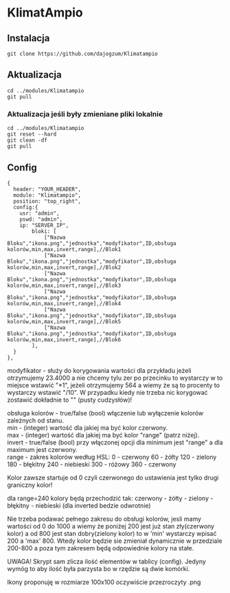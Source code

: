 # KlimatAmpio

## Instalacja
```
git clone https://github.com/dajogzum/Klimatampio
```

## Aktualizacja
```
cd ../modules/Klimatampio
git pull
```
### Aktualizacja jeśli były zmieniane pliki lokalnie<br>
```
cd ../modules/Klimatampio
git reset --hard
git clean -df
git pull
```
## Config
```
{
  header: "YOUR_HEADER",
  module: "Klimatampio",
  position: "top_right",
  config:{
    usr: "admin",
    pswd: "admin",
    ip: "SERVER_IP",
		bloki: [
			["Nazwa Bloku","ikona.png","jednostka","modyfikator",ID,obsługa kolorów,min,max,invert,range],//Blok1
			["Nazwa Bloku","ikona.png","jednostka","modyfikator",ID,obsługa kolorów,min,max,invert,range],//Blok2
			["Nazwa Bloku","ikona.png","jednostka","modyfikator",ID,obsługa kolorów,min,max,invert,range],//Blok3
			["Nazwa Bloku","ikona.png","jednostka","modyfikator",ID,obsługa kolorów,min,max,invert,range],//Blok4
			["Nazwa Bloku","ikona.png","jednostka","modyfikator",ID,obsługa kolorów,min,max,invert,range],//Blok5
			["Nazwa Bloku","ikona.png","jednostka","modyfikator",ID,obsługa kolorów,min,max,invert,range],//Blok6
		],
  }
},
```
modyfikator - służy do korygowania wartości dla przykładu jeżeli otrzymujemy 23.4000 a nie chcemy tylu zer po przecinku to wystarczy w to miejsce wstawić "*1", jeżeli otrzymujemy 564 a wiemy że są to procenty to wystarczy wstawić "/10". W przypadku kiedy nie trzeba nic korygować zostawić dokładnie to "" (pusty cudzysłów)!

obsługa kolorów - true/false (bool) włączenie lub wyłączenie kolorów zależnych od stanu.<br>
min - (integer) wartość dla jakiej ma być kolor czerwony.<br>
max - (integer) wartość dla jakiej ma być kolor "range" (patrz niżej).<br>
invert - true/false (bool) przy włączonej opcji dla minimum jest "range" a dla maximum jest czerwony.<br>
range - zakres kolorów według HSL:
0 - czerwony
60 - żółty
120 - zielony
180 - błękitny
240 - niebieski
300 - różowy
360 - czerwony

Kolor zawsze startuje od 0 czyli czerwonego do ustawienia jest tylko drugi graniczny kolor!

dla range=240
kolory będą przechodzić tak:
czerwony - żółty - zielony - błękitny - niebieski (dla inverted bedzie odwrotnie)

Nie trzeba podawać pełnego zakresu do obsługi kolorów, jesli mamy wartości od 0 do 1000 a wiemy że poniżej 200 jest już stan zły(czerwony kolor) a od 800 jest stan dobry(zielony kolor) to w 'min' wystarczy wpisać 200 a 'max' 800. Wtedy kolor będzie sie zmieniał dynamicznie w przedziale 200-800 a poza tym zakresem będą odpowiednie kolory na stałe.

UWAGA!
Skrypt sam zlicza ilość elementów w tablicy (config). Jedyny wymóg to aby ilość była parzysta bo w rzędzie są dwie komórki.

Ikony proponuję w rozmiarze 100x100 oczywiście przezroczyty .png
